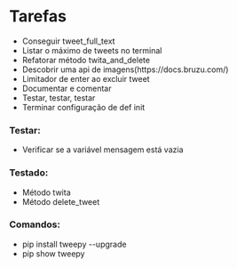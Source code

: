 <h1>Tarefas</h1>
<ul>
    <li>Conseguir tweet_full_text</li>
    <li>Listar o máximo de tweets no terminal</li>
    <li>Refatorar método twita_and_delete</li>
    <li>Descobrir uma api de imagens(https://docs.bruzu.com/)</li>
    <li>Limitador de enter ao excluir tweet</li>
    <li>Documentar e comentar</li>
    <li>Testar, testar, testar</li>
    <li>Terminar configuração de def init</li>
</ul>
<h3>Testar:</h3>
<ul>
    <li>Verificar se a variável mensagem está vazia</li>
</ul>
<h3>Testado:</h3>
<ul>
    <li>Método twita</li>
    <li>Método delete_tweet</li>
</ul>
<h3>Comandos:</h3>
<ul>
    <li>pip install tweepy --upgrade</li>
    <li>pip show tweepy</li>
</ul>